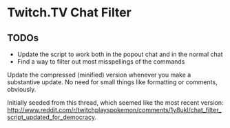 Twitch.TV Chat Filter
==================

TODOs
-----------
- Update the script to work both in the popout chat and in the normal chat
- Find a way to filter out most misspellings of the commands

Update the compressed (minified) version whenever you make a substantive update.  No need for small things like formatting or comments, obviously.

Initially seeded from this thread, which seemed like the most recent version: http://www.reddit.com/r/twitchplayspokemon/comments/1y8ukl/chat_filter_script_updated_for_democracy.

